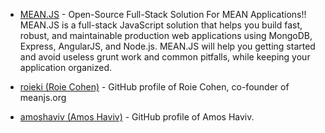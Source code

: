 * [MEAN.JS](http://meanjs.org/) - Open-Source Full-Stack Solution For MEAN Applications!! 
MEAN.JS is a full-stack JavaScript solution that helps you build fast, robust, and maintainable production web applications using MongoDB, Express, AngularJS, and Node.js. MEAN.JS will help you getting started and avoid useless grunt work and common pitfalls, while keeping your application organized. 

* [roieki (Roie Cohen)](https://github.com/roieki) - GitHub profile of Roie Cohen, co-founder of meanjs.org

* [amoshaviv (Amos Haviv)](https://github.com/amoshaviv) - GitHub profile of Amos Haviv.
